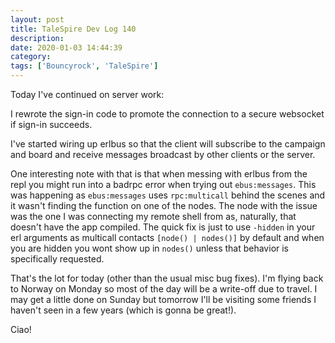 ```yaml
---
layout: post
title: TaleSpire Dev Log 140
description:
date: 2020-01-03 14:44:39
category:
tags: ['Bouncyrock', 'TaleSpire']
---
```


Today I've continued on server work:

I rewrote the sign-in code to promote the connection to a secure websocket if sign-in succeeds. 

I've started wiring up erlbus so that the client will subscribe to the campaign and board and receive messages broadcast by other clients or the server.

One interesting note with that is that when messing with erlbus from the repl you might run into a badrpc error when trying out `ebus:messages`. This was happening as `ebus:messages` uses `rpc:multicall` behind the scenes and it wasn't finding the function on one of the nodes. The node with the issue was the one I was connecting my remote shell from as, naturally, that doesn't have the app compiled. The quick fix is just to use `-hidden` in your erl arguments as multicall contacts `[node() | nodes()]` by default and when you are hidden you wont show up in `nodes()` unless that behavior is specifically requested.

That's the lot for today (other than the usual misc bug fixes). I'm flying back to Norway on Monday so most of the day will be a write-off due to travel. I may get a little done on Sunday but tomorrow I'll be visiting some friends I haven't seen in a few years (which is gonna be great!).

Ciao!
